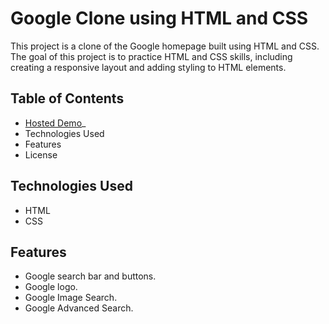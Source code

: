 # Google Clone using HTML and CSS
This project is a clone of the Google homepage built using HTML and CSS. The goal of this project is to practice HTML and CSS skills, including creating a responsive layout and adding styling to HTML elements.

## Table of Contents
* [Hosted Demo](https://google-clone-eta-ten.vercel.app/)_
* Technologies Used
* Features
* License

## Technologies Used
* HTML
* CSS

## Features
* Google search bar and buttons.
* Google logo.
* Google Image Search.
* Google Advanced Search.


